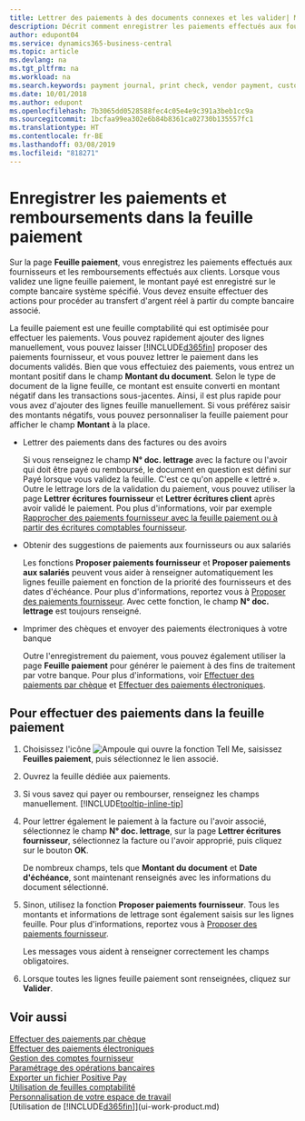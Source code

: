 ```yaml
---
title: Lettrer des paiements à des documents connexes et les valider| Microsoft Docs
description: Décrit comment enregistrer les paiements effectués aux fournisseurs et les remboursements effectués aux clients.
author: edupont04
ms.service: dynamics365-business-central
ms.topic: article
ms.devlang: na
ms.tgt_pltfrm: na
ms.workload: na
ms.search.keywords: payment journal, print check, vendor payment, customer refund, creditor, debt, balance due, AP
ms.date: 10/01/2018
ms.author: edupont
ms.openlocfilehash: 7b3065dd0528588fec4c05e4e9c391a3beb1cc9a
ms.sourcegitcommit: 1bcfaa99ea302e6b84b8361ca02730b135557fc1
ms.translationtype: HT
ms.contentlocale: fr-BE
ms.lasthandoff: 03/08/2019
ms.locfileid: "818271"
---
```

# <a name="record-payments-and-refunds-in-the-payment-journal"></a>Enregistrer les paiements et remboursements dans la feuille paiement

Sur la page **Feuille paiement**, vous enregistrez les paiements effectués aux fournisseurs et les remboursements effectués aux clients. Lorsque vous validez une ligne feuille paiement, le montant payé est enregistré sur le compte bancaire système spécifié. Vous devez ensuite effectuer des actions pour procéder au transfert d'argent réel à partir du compte bancaire associé.  

La feuille paiement est une feuille comptabilité qui est optimisée pour effectuer les paiements. Vous pouvez rapidement ajouter des lignes manuellement, vous pouvez laisser [!INCLUDE[d365fin](includes/d365fin_md.md)] proposer des paiements fournisseur, et vous pouvez lettrer le paiement dans les documents validés. Bien que vous effectuiez des paiements, vous entrez un montant positif dans le champ **Montant du document**. Selon le type de document de la ligne feuille, ce montant est ensuite converti en montant négatif dans les transactions sous-jacentes. Ainsi, il est plus rapide pour vous avez d'ajouter des lignes feuille manuellement. Si vous préférez saisir des montants négatifs, vous pouvez personnaliser la feuille paiement pour afficher le champ **Montant** à la place.  

- Lettrer des paiements dans des factures ou des avoirs

    Si vous renseignez le champ **N° doc. lettrage** avec la facture ou l'avoir qui doit être payé ou remboursé, le document en question est défini sur Payé lorsque vous validez la feuille. C'est ce qu'on appelle « lettré ». Outre le lettrage lors de la validation du paiement, vous pouvez utiliser la page **Lettrer écritures fournisseur** et **Lettrer écritures client** après avoir validé le paiement. Pou plus d'informations, voir par exemple [Rapprocher des paiements fournisseur avec la feuille paiement ou à partir des écritures comptables fournisseur](payables-how-apply-purchase-transactions-manually.md).  

- Obtenir des suggestions de paiements aux fournisseurs ou aux salariés

    Les fonctions **Proposer paiements fournisseur** et **Proposer paiements aux salariés** peuvent vous aider à renseigner automatiquement les lignes feuille paiement en fonction de la priorité des fournisseurs et des dates d'échéance. Pour plus d'informations, reportez vous à [Proposer des paiements fournisseur](payables-how-suggest-vendor-payments.md). Avec cette fonction, le champ **N° doc. lettrage** est toujours renseigné.  

- Imprimer des chèques et envoyer des paiements électroniques à votre banque

    Outre l'enregistrement du paiement, vous pouvez également utiliser la page **Feuille paiement** pour générer le paiement à des fins de traitement par votre banque. Pour plus d'informations, voir [Effectuer des paiements par chèque](payables-how-work-checks.md) et [Effectuer des paiements électroniques](payables-how-export-payments-bank-file.md).  

## <a name="to-make-payments-in-the-payment-journal"></a>Pour effectuer des paiements dans la feuille paiement

1. Choisissez l'icône ![Ampoule qui ouvre la fonction Tell Me](media/ui-search/search_small.png "Dites-moi ce que vous voulez faire"), saisissez **Feuilles paiement**, puis sélectionnez le lien associé.
2. Ouvrez la feuille dédiée aux paiements.
3. Si vous savez qui payer ou rembourser, renseignez les champs manuellement. [!INCLUDE[tooltip-inline-tip](includes/tooltip-inline-tip_md.md)]
4. Pour lettrer également le paiement à la facture ou l'avoir associé, sélectionnez le champ **N° doc. lettrage**, sur la page **Lettrer écritures fournisseur**, sélectionnez la facture ou l'avoir approprié, puis cliquez sur le bouton **OK**.

    De nombreux champs, tels que **Montant du document** et **Date d'échéance**, sont maintenant renseignés avec les informations du document sélectionné.
5. Sinon, utilisez la fonction **Proposer paiements fournisseur**. Tous les montants et informations de lettrage sont également saisis sur les lignes feuille. Pour plus d'informations, reportez vous à [Proposer des paiements fournisseur](payables-how-suggest-vendor-payments.md).

    Les messages vous aident à renseigner correctement les champs obligatoires.
6.  Lorsque toutes les lignes feuille paiement sont renseignées, cliquez sur **Valider**.

## <a name="see-also"></a>Voir aussi
[Effectuer des paiements par chèque](payables-how-work-checks.md)  
[Effectuer des paiements électroniques](payables-how-export-payments-bank-file.md)  
[Gestion des comptes fournisseur](payables-manage-payables.md)  
[Paramétrage des opérations bancaires](bank-setup-banking.md)  
[Exporter un fichier Positive Pay](finance-how-positive-pay.md)  
[Utilisation de feuilles comptabilité](ui-work-general-journals.md)  
[Personnalisation de votre espace de travail](ui-personalization-user.md)  
[Utilisation de [!INCLUDE[d365fin](includes/d365fin_md.md)]](ui-work-product.md)  
